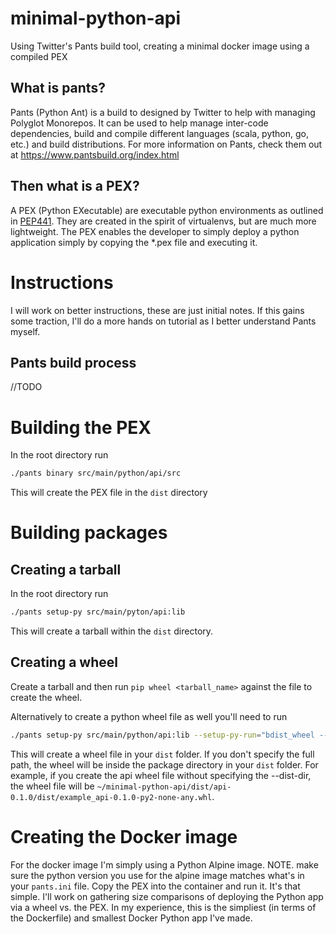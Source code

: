 # minimal-python-api
Using Twitter's Pants build tool, creating a minimal docker image using a compiled PEX


## What is pants?
Pants (Python Ant) is a build to designed by Twitter to help with managing Polyglot Monorepos. It can be used to help manage inter-code dependencies, build and compile different languages (scala, python, go, etc.) and build distributions. For more information on Pants, check them out at https://www.pantsbuild.org/index.html

## Then what is a PEX?
A PEX (Python EXecutable) are executable python environments as outlined in [PEP441](https://legacy.python.org/dev/peps/pep-0441/). They are created in the spirit of virtualenvs, but are much more lightweight. The PEX enables the developer to simply deploy a python application simply by copying the *.pex file and executing it. 

# Instructions
I will work on better instructions, these are just initial notes. If this gains some traction, I'll do a more hands on tutorial as I better understand Pants myself. 

## Pants build process
//TODO
# Building the PEX
In the root directory run
```bash
./pants binary src/main/python/api/src
```
This will create the PEX file in the `dist` directory

# Building packages

## Creating a tarball
In the root directory run
```bash
./pants setup-py src/main/pyton/api:lib 
```
This will create a tarball within the `dist` directory.

## Creating a wheel
Create a tarball and then run `pip wheel <tarball_name>` against the file to create the wheel.

Alternatively to create a python wheel file as well you'll need to run
```bash
./pants setup-py src/main/python/api:lib --setup-py-run="bdist_wheel --dist-dir=<YOUR FULL DIRECTORY PATH>/pantstest/dist"
```
This will create a wheel file in your `dist` folder. If you don't specify the full path, the wheel will be inside the package directory in your `dist` folder. For example, if you create the api wheel file without specifying the --dist-dir, the wheel file will be `~/minimal-python-api/dist/api-0.1.0/dist/example_api-0.1.0-py2-none-any.whl`.

# Creating the Docker image

For the docker image I'm simply using a Python Alpine image. NOTE. make sure the python version you use for the alpine image matches what's in your `pants.ini` file. Copy the PEX into the container and run it. It's that simple. I'll work on gathering size comparisons of deploying the Python app via a wheel vs. the PEX. In my experience, this is the simpliest (in terms of the Dockerfile) and smallest Docker Python app I've made. 
